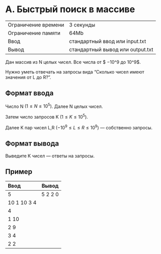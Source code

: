 # A. Быстрый поиск в массиве

|                     |                                  |
| ------------------- | -------------------------------- |
| Ограничение времени | 3 секунды                        |
| Ограничение памяти  | 64Mb                             |
| Ввод                | стандартный ввод или input.txt   |
| Вывод               | стандартный вывод или output.txt |

Дан массив из N целых чисел. Все числа от $ −10^9 до 10^9$.

Нужно уметь отвечать на запросы вида “Cколько чисел имеют значения от L до R?”.

## Формат ввода

Число N $(1≤N≤10^5)$. Далее N целых чисел.

Затем число запросов K $(1≤K≤10^5)$.

Далее K пар чисел L,R $(−10^9≤L≤R≤10^9)$ — собственно запросы.

## Формат вывода

Выведите K чисел — ответы на запросы.

## Пример

| Ввод        |  Вывод  |
| :---------- | :-----: |
| 5           | 5 2 2 0 |
| 10 1 10 3 4 |
| 4           |
| 1 10        |
| 2 9         |
| 3 4         |
| 2 2         |